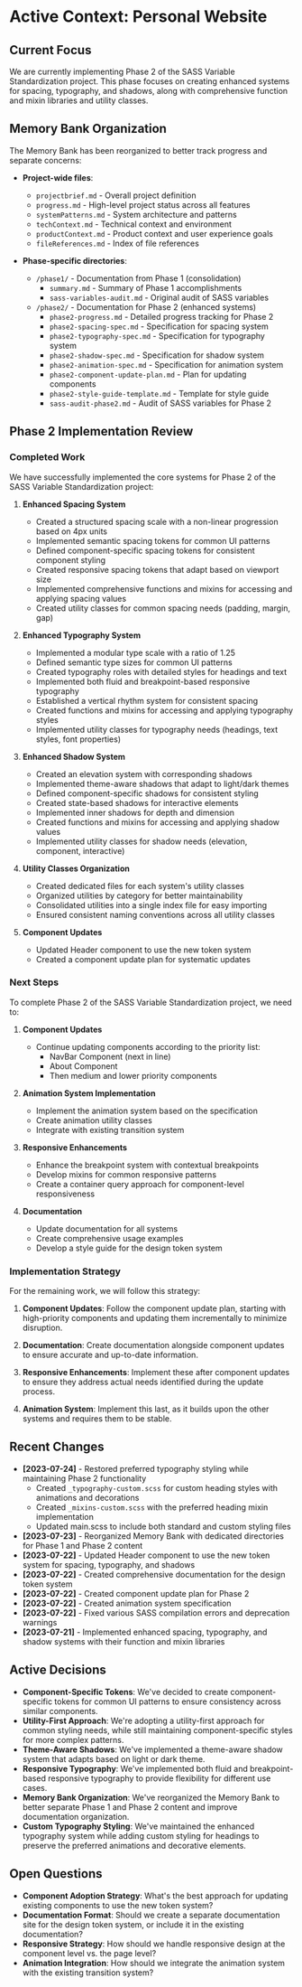 # Active Context: Personal Website

## Current Focus

We are currently implementing Phase 2 of the SASS Variable Standardization project. This phase focuses on creating enhanced systems for spacing, typography, and shadows, along with comprehensive function and mixin libraries and utility classes.

## Memory Bank Organization

The Memory Bank has been reorganized to better track progress and separate concerns:

- **Project-wide files**:
  - `projectbrief.md` - Overall project definition
  - `progress.md` - High-level project status across all features
  - `systemPatterns.md` - System architecture and patterns
  - `techContext.md` - Technical context and environment
  - `productContext.md` - Product context and user experience goals
  - `fileReferences.md` - Index of file references

- **Phase-specific directories**:
  - `/phase1/` - Documentation from Phase 1 (consolidation)
    - `summary.md` - Summary of Phase 1 accomplishments
    - `sass-variables-audit.md` - Original audit of SASS variables
  - `/phase2/` - Documentation for Phase 2 (enhanced systems)
    - `phase2-progress.md` - Detailed progress tracking for Phase 2
    - `phase2-spacing-spec.md` - Specification for spacing system
    - `phase2-typography-spec.md` - Specification for typography system
    - `phase2-shadow-spec.md` - Specification for shadow system
    - `phase2-animation-spec.md` - Specification for animation system
    - `phase2-component-update-plan.md` - Plan for updating components
    - `phase2-style-guide-template.md` - Template for style guide
    - `sass-audit-phase2.md` - Audit of SASS variables for Phase 2

## Phase 2 Implementation Review

### Completed Work

We have successfully implemented the core systems for Phase 2 of the SASS Variable Standardization project:

1. **Enhanced Spacing System**
   - Created a structured spacing scale with a non-linear progression based on 4px units
   - Implemented semantic spacing tokens for common UI patterns
   - Defined component-specific spacing tokens for consistent component styling
   - Created responsive spacing tokens that adapt based on viewport size
   - Implemented comprehensive functions and mixins for accessing and applying spacing values
   - Created utility classes for common spacing needs (padding, margin, gap)

2. **Enhanced Typography System**
   - Implemented a modular type scale with a ratio of 1.25
   - Defined semantic type sizes for common UI patterns
   - Created typography roles with detailed styles for headings and text
   - Implemented both fluid and breakpoint-based responsive typography
   - Established a vertical rhythm system for consistent spacing
   - Created functions and mixins for accessing and applying typography styles
   - Implemented utility classes for typography needs (headings, text styles, font properties)

3. **Enhanced Shadow System**
   - Created an elevation system with corresponding shadows
   - Implemented theme-aware shadows that adapt to light/dark themes
   - Defined component-specific shadows for consistent styling
   - Created state-based shadows for interactive elements
   - Implemented inner shadows for depth and dimension
   - Created functions and mixins for accessing and applying shadow values
   - Implemented utility classes for shadow needs (elevation, component, interactive)

4. **Utility Classes Organization**
   - Created dedicated files for each system's utility classes
   - Organized utilities by category for better maintainability
   - Consolidated utilities into a single index file for easy importing
   - Ensured consistent naming conventions across all utility classes

5. **Component Updates**
   - Updated Header component to use the new token system
   - Created a component update plan for systematic updates

### Next Steps

To complete Phase 2 of the SASS Variable Standardization project, we need to:

1. **Component Updates**
   - Continue updating components according to the priority list:
     - NavBar Component (next in line)
     - About Component
     - Then medium and lower priority components

2. **Animation System Implementation**
   - Implement the animation system based on the specification
   - Create animation utility classes
   - Integrate with existing transition system

3. **Responsive Enhancements**
   - Enhance the breakpoint system with contextual breakpoints
   - Develop mixins for common responsive patterns
   - Create a container query approach for component-level responsiveness

4. **Documentation**
   - Update documentation for all systems
   - Create comprehensive usage examples
   - Develop a style guide for the design token system

### Implementation Strategy

For the remaining work, we will follow this strategy:

1. **Component Updates**: Follow the component update plan, starting with high-priority components and updating them incrementally to minimize disruption.

2. **Documentation**: Create documentation alongside component updates to ensure accurate and up-to-date information.

3. **Responsive Enhancements**: Implement these after component updates to ensure they address actual needs identified during the update process.

4. **Animation System**: Implement this last, as it builds upon the other systems and requires them to be stable.

## Recent Changes

- **[2023-07-24]** - Restored preferred typography styling while maintaining Phase 2 functionality
  - Created `_typography-custom.scss` for custom heading styles with animations and decorations
  - Created `_mixins-custom.scss` with the preferred heading mixin implementation
  - Updated main.scss to include both standard and custom styling files
- **[2023-07-23]** - Reorganized Memory Bank with dedicated directories for Phase 1 and Phase 2 content
- **[2023-07-22]** - Updated Header component to use the new token system for spacing, typography, and shadows
- **[2023-07-22]** - Created comprehensive documentation for the design token system
- **[2023-07-22]** - Created component update plan for Phase 2
- **[2023-07-22]** - Created animation system specification
- **[2023-07-22]** - Fixed various SASS compilation errors and deprecation warnings
- **[2023-07-21]** - Implemented enhanced spacing, typography, and shadow systems with their function and mixin libraries

## Active Decisions

- **Component-Specific Tokens**: We've decided to create component-specific tokens for common UI patterns to ensure consistency across similar components.
- **Utility-First Approach**: We're adopting a utility-first approach for common styling needs, while still maintaining component-specific styles for more complex patterns.
- **Theme-Aware Shadows**: We've implemented a theme-aware shadow system that adapts based on light or dark theme.
- **Responsive Typography**: We've implemented both fluid and breakpoint-based responsive typography to provide flexibility for different use cases.
- **Memory Bank Organization**: We've reorganized the Memory Bank to better separate Phase 1 and Phase 2 content and improve documentation organization.
- **Custom Typography Styling**: We've maintained the enhanced typography system while adding custom styling for headings to preserve the preferred animations and decorative elements.

## Open Questions

- **Component Adoption Strategy**: What's the best approach for updating existing components to use the new token system?
- **Documentation Format**: Should we create a separate documentation site for the design token system, or include it in the existing documentation?
- **Responsive Strategy**: How should we handle responsive design at the component level vs. the page level?
- **Animation Integration**: How should we integrate the animation system with the existing transition system?

